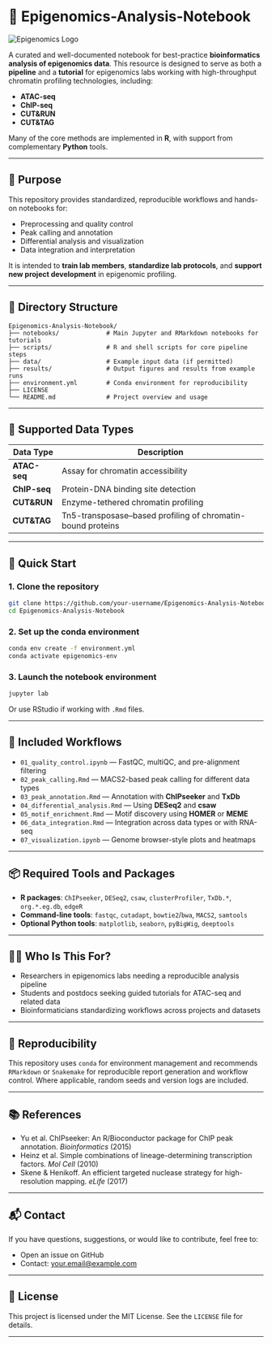 # 📘 Epigenomics-Analysis-Notebook

![Epigenomics Logo](./docs/logo.png) <!-- Optional: add a logo image to /docs -->

A curated and well-documented notebook for best-practice **bioinformatics analysis of epigenomics data**. This resource is designed to serve as both a **pipeline** and a **tutorial** for epigenomics labs working with high-throughput chromatin profiling technologies, including:

- **ATAC-seq**
- **ChIP-seq**
- **CUT&RUN**
- **CUT&TAG**

Many of the core methods are implemented in **R**, with support from complementary **Python** tools.

---

## 🧬 Purpose

This repository provides standardized, reproducible workflows and hands-on notebooks for:

- Preprocessing and quality control  
- Peak calling and annotation  
- Differential analysis and visualization  
- Data integration and interpretation  

It is intended to **train lab members**, **standardize lab protocols**, and **support new project development** in epigenomic profiling.

---

## 📁 Directory Structure

```
Epigenomics-Analysis-Notebook/
├── notebooks/             # Main Jupyter and RMarkdown notebooks for tutorials
├── scripts/               # R and shell scripts for core pipeline steps
├── data/                  # Example input data (if permitted)
├── results/               # Output figures and results from example runs
├── environment.yml        # Conda environment for reproducibility
├── LICENSE
└── README.md              # Project overview and usage
```

---

## 🧪 Supported Data Types

| Data Type | Description |
|-----------|-------------|
| **ATAC-seq** | Assay for chromatin accessibility |
| **ChIP-seq** | Protein-DNA binding site detection |
| **CUT&RUN** | Enzyme-tethered chromatin profiling |
| **CUT&TAG** | Tn5-transposase–based profiling of chromatin-bound proteins |

---

## 🚀 Quick Start

### 1. Clone the repository

```bash
git clone https://github.com/your-username/Epigenomics-Analysis-Notebook.git
cd Epigenomics-Analysis-Notebook
```

### 2. Set up the conda environment

```bash
conda env create -f environment.yml
conda activate epigenomics-env
```

### 3. Launch the notebook environment

```bash
jupyter lab
```

Or use RStudio if working with `.Rmd` files.

---

## 📓 Included Workflows

- `01_quality_control.ipynb` — FastQC, multiQC, and pre-alignment filtering  
- `02_peak_calling.Rmd` — MACS2-based peak calling for different data types  
- `03_peak_annotation.Rmd` — Annotation with **ChIPseeker** and **TxDb**  
- `04_differential_analysis.Rmd` — Using **DESeq2** and **csaw**  
- `05_motif_enrichment.Rmd` — Motif discovery using **HOMER** or **MEME**  
- `06_data_integration.Rmd` — Integration across data types or with RNA-seq  
- `07_visualization.ipynb` — Genome browser-style plots and heatmaps

---

## 📦 Required Tools and Packages

- **R packages**: `ChIPseeker`, `DESeq2`, `csaw`, `clusterProfiler`, `TxDb.*`, `org.*.eg.db`, `edgeR`
- **Command-line tools**: `fastqc`, `cutadapt`, `bowtie2`/`bwa`, `MACS2`, `samtools`
- **Optional Python tools**: `matplotlib`, `seaborn`, `pyBigWig`, `deeptools`

---

## 🧑‍🏫 Who Is This For?

- Researchers in epigenomics labs needing a reproducible analysis pipeline
- Students and postdocs seeking guided tutorials for ATAC-seq and related data
- Bioinformaticians standardizing workflows across projects and datasets

---

## 🔄 Reproducibility

This repository uses `conda` for environment management and recommends `RMarkdown` or `Snakemake` for reproducible report generation and workflow control. Where applicable, random seeds and version logs are included.

---

## 📚 References

- Yu et al. ChIPseeker: An R/Bioconductor package for ChIP peak annotation. *Bioinformatics* (2015)
- Heinz et al. Simple combinations of lineage-determining transcription factors. *Mol Cell* (2010)
- Skene & Henikoff. An efficient targeted nuclease strategy for high-resolution mapping. *eLife* (2017)

---

## 📬 Contact

If you have questions, suggestions, or would like to contribute, feel free to:

- Open an issue on GitHub  
- Contact: [your.email@example.com](mailto:your.email@example.com)

---

## 📜 License

This project is licensed under the MIT License. See the `LICENSE` file for details.

---
